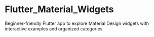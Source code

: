 # Flutter_Material_Widgets
Beginner-friendly Flutter app to explore Material Design widgets with interactive examples and organized categories.
